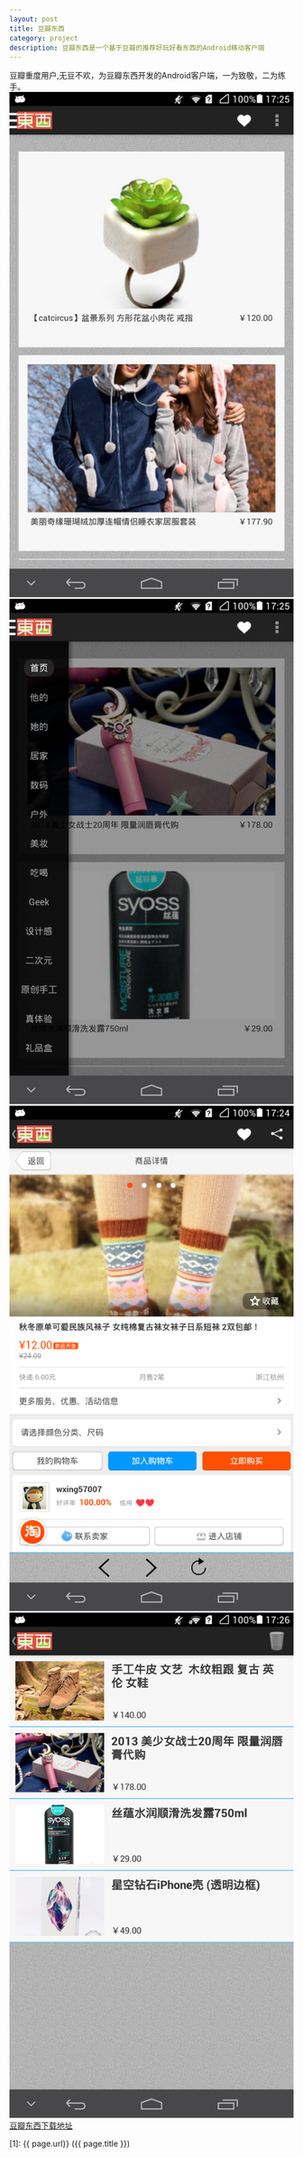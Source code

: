 ```yaml
---
layout: post
title: 豆瓣东西
category: project
description: 豆瓣东西是一个基于豆瓣的推荐好玩好看东西的Android移动客户端
---
```

豆瓣重度用户,无豆不欢，为豆瓣东西开发的Android客户端，一为致敬，二为练手。
![describe](\images\post\project\douban_dongxi\douban_dongxi_1.png)![describe](\images\post\project\douban_dongxi\douban_dongxi_2.png)![describe](\images\post\project\douban_dongxi\douban_dongxi_3.png)![describe](\images\post\project\douban_dongxi\douban_dongxi_4.png)  
[豆瓣东西下载地址](http://qianzhaoyuan.com/download/douban_dongxi.apk)


[1]:    {{ page.url}}  ({{ page.title }})
